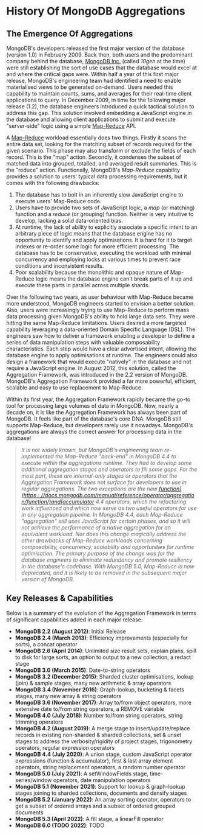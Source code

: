 # History Of MongoDB Aggregations

## The Emergence Of Aggregations

MongoDB's developers released the first major version of the database (version 1.0) in February 2009. Back then, both users and the predominant company behind the database, [MongoDB Inc.](https://en.wikipedia.org/wiki/MongoDB_Inc.) (called _10gen_ at the time) were still establishing the sort of use cases that the database would excel at and where the critical gaps were. Within half a year of this first major release, MongoDB's engineering team had identified a need to enable materialised views to be generated on-demand. Users needed this capability to maintain counts, sums, and averages for their real-time client applications to query. In December 2009, in time for the following major release (1.2), the database engineers introduced a quick tactical solution to address this gap. This solution involved embedding a JavaScript engine in the database and allowing client applications to submit and execute "server-side" logic using a simple [Map-Reduce](https://docs.mongodb.com/manual/core/map-reduce/) API.

A [Map-Reduce](https://en.wikipedia.org/wiki/MapReduce) workload essentially does two things. Firstly it scans the entire data set, looking for the matching subset of records required for the given scenario. This phase may also transform or exclude the fields of each record. This is the "map" action. Secondly, it condenses the subset of matched data into grouped, totalled, and averaged result summaries. This is the "reduce" action. Functionally, MongoDB's _Map-Reduce_ capability provides a solution to users' typical data processing requirements, but it comes with the following drawbacks:

 1. The database has to bolt in an inherently slow JavaScript engine to execute users' Map-Reduce code.
 2. Users have to provide two sets of JavaScript logic, a _map_ (or matching) function and a _reduce_ (or grouping) function. Neither is very intuitive to develop, lacking a solid data-oriented bias.
 3. At runtime, the lack of ability to explicitly associate a specific intent to an arbitrary piece of logic means that the database engine has no opportunity to identify and apply optimisations. It is hard for it to target indexes or re-order some logic for more efficient processing. The database has to be conservative, executing the workload with minimal concurrency and employing locks at various times to prevent race conditions and inconsistent results.
 4. Poor scalability because the monolithic and opaque nature of Map-Reduce logic means the database engine can't break parts of it up and execute these parts in parallel across multiple shards.

Over the following two years, as user behaviour with Map-Reduce became more understood, MongoDB engineers started to envision a better solution. Also, users were increasingly trying to use Map-Reduce to perform mass data processing given MongoDB's ability to hold large data sets. They were hitting the same Map-Reduce limitations. Users desired a more targeted capability leveraging a data-oriented Domain Specific Language (DSL). The engineers saw how to deliver a framework enabling a developer to define a series of data manipulation steps with valuable composability characteristics. Each step would have a clear advertised intent, allowing the database engine to apply optimisations at runtime. The engineers could also design a framework that would execute "natively" in the database and not require a JavaScript engine. In August 2012, this solution, called the Aggregation Framework, was introduced in the 2.2 version of MongoDB. MongoDB's Aggregation Framework provided a far more powerful, efficient, scalable and easy to use replacement to Map-Reduce.

Within its first year, the Aggregation Framework rapidly became the go-to tool for processing large volumes of data in MongoDB. Now, nearly a decade on, it is like the Aggregation Framework has always been part of MongoDB. It feels like part of the database's core DNA. MongoDB still supports Map-Reduce, but developers rarely use it nowadays. MongoDB's aggregations are always the correct answer for processing data in the database!

> _It is not widely known, but MongoDB's engineering team re-implemented the Map-Reduce "back-end" in MongoDB 4.4 to execute within the aggregations runtime. They had to develop some additional aggregation stages and operators to fill some gaps. For the most part, these are internal-only stages or operators that the Aggregation Framework does not surface for developers to use in regular aggregations. The two exceptions are the new [$function](https://docs.mongodb.com/manual/reference/operator/aggregation/function/) and [$accumulator](https://docs.mongodb.com/manual/reference/operator/aggregation/accumulator/) 4.4 operators, which the refactoring work influenced and which now serve as two useful operators for use in any aggregation pipeline. In MongoDB 4.4, each Map-Reduce "aggregation" still uses JavaScript for certain phases, and so it will not achieve the performance of a native aggregation for an equivalent workload. Nor does this change magically address the other drawbacks of Map-Reduce workloads concerning composability, concurrency,  scalability and opportunities for runtime optimisation. The primary purpose of the change was for the database engineers to eliminate redundancy and promote resiliency in the database's codebase. With MongoDB 5.0, Map-Reduce is now deprecated, and it is likely to be removed in the subsequent major version of MongoDB._


## Key Releases & Capabilities 

Below is a summary of the evolution of the Aggregation Framework in terms of significant capabilities added in each major release:

* __MongoDB 2.2 (August 2012)__: Initial Release
* __MongoDB 2.4 (March 2013)__: Efficiency improvements (especially for sorts), a concat operator
* __MongoDB 2.6 (April 2014)__: Unlimited size result sets, explain plans, spill to disk for large sorts, an option to output to a new collection, a redact stage
* __MongoDB 3.0 (March 2015)__: Date-to-string operators
* __MongoDB 3.2 (December 2015)__: Sharded cluster optimisations, lookup (join) & sample stages, many new arithmetic & array operators
* __MongoDB 3.4 (November 2016)__: Graph-lookup, bucketing & facets stages, many new array & string operators 
* __MongoDB 3.6 (November 2017)__: Array to/from object operators, more extensive date to/from string operators, a REMOVE variable
* __MongoDB 4.0 (July 2018)__: Number to/from string operators, string trimming operators
* __MongoDB 4.2 (August 2019)__: A merge stage to insert/update/replace records in existing non-sharded & sharded collections, set & unset stages to address the verbosity/rigidity of project stages, trigonometry operators, regular expression operators
* __MongoDB 4.4 (July 2020)__: A union stage, custom JavaScript operator expressions (function & accumulator), first & last array element operators, string replacement operators, a random number operator
* __MongoDB 5.0 (July 2021)__: A setWindowFields stage, time-series/window operators, date manipulation operators
* __MongoDB 5.1 (November 2021)__: Support for lookup & graph-lookup stages joining to sharded collections, documents and densify stages
* __MongoDB 5.2 (January 2022)__: An array sorting operator, operators to get a subset of ordered arrays and a subset of ordered grouped documents
* __MongoDB 5.3 (April 2022)__: A fill stage, a linearFill operator
* __MongoDB 6.0 (TODO 2022)__: TODO

